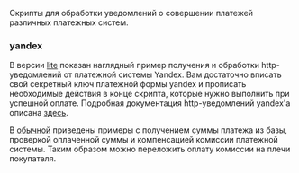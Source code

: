 Скрипты для обработки уведомлений о совершении платежей различных платежных систем.

### yandex
В версии [lite](https://github.com/helgaborjomi/pay-gateways/blob/master/yandex/result_lite.php) показан наглядный пример получения и обработки http-уведомлений от платежной системы Yandex.
Вам достаточно вписать свой секретный ключ платежной формы yandex и прописать необходимые действия в конце скрипта, которые нужно выполнить при успешной оплате.
Подробная документация http-уведомлений yandex'a описана [здесь](https://tech.yandex.ru/money/doc/dg/reference/notification-p2p-incoming-docpage/).     
   
В [обычной](https://github.com/helgaborjomi/pay-gateways/blob/master/yandex/result.php) приведены примеры с получением суммы платежа из базы, проверкой оплаченной суммы и компенсацией комиссии платежной системы. Таким образом можно переложить оплату комиссии на плечи покупателя.